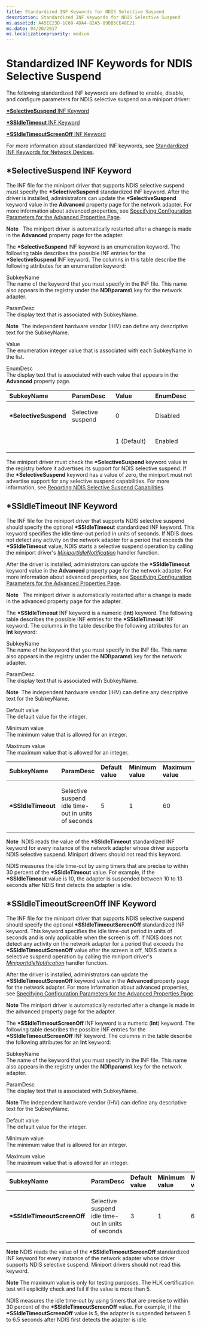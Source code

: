 ```yaml
---
title: Standardized INF Keywords for NDIS Selective Suspend
description: Standardized INF Keywords for NDIS Selective Suspend
ms.assetid: A45EE23D-1C60-4DA4-82A5-89DB5CE48E21
ms.date: 04/20/2017
ms.localizationpriority: medium
---
```


# Standardized INF Keywords for NDIS Selective Suspend


The following standardized INF keywords are defined to enable, disable, and configure parameters for NDIS selective suspend on a miniport driver:

[**\*SelectiveSuspend** INF Keyword](#selectivesuspend-inf-keyword)

[**\*SSIdleTimeout** INF Keyword](#ssidletimeout-inf-keyword)

[**\*SSIdleTimeoutScreenOff** INF Keyword](#ssidletimeoutscreenoff-inf-keyword)


For more information about standardized INF keywords, see [Standardized INF Keywords for Network Devices](standardized-inf-keywords-for-network-devices.md).

## \*SelectiveSuspend INF Keyword


The INF file for the miniport driver that supports NDIS selective suspend must specify the **\*SelectiveSuspend** standardized INF keyword. After the driver is installed, administrators can update the **\*SelectiveSuspend** keyword value in the **Advanced** property page for the network adapter. For more information about advanced properties, see [Specifying Configuration Parameters for the Advanced Properties Page](specifying-configuration-parameters-for-the-advanced-properties-page.md).

**Note**   The miniport driver is automatically restarted after a change is made in the **Advanced** property page for the adapter.

 

The **\*SelectiveSuspend** INF keyword is an enumeration keyword. The following table describes the possible INF entries for the **\*SelectiveSuspend** INF keyword. The columns in this table describe the following attributes for an enumeration keyword:

<a href="" id="subkeyname"></a>SubkeyName  
The name of the keyword that you must specify in the INF file. This name also appears in the registry under the **NDI\\params\\** key for the network adapter.

<a href="" id="paramdesc"></a>ParamDesc  
The display text that is associated with SubkeyName.

**Note**  The independent hardware vendor (IHV) can define any descriptive text for the SubkeyName.

 

<a href="" id="value"></a>Value  
The enumeration integer value that is associated with each SubkeyName in the list.

<a href="" id="enumdesc"></a>EnumDesc  
The display text that is associated with each value that appears in the **Advanced** property page.

<table>
<colgroup>
<col width="25%" />
<col width="25%" />
<col width="25%" />
<col width="25%" />
</colgroup>
<thead>
<tr class="header">
<th align="left">SubkeyName</th>
<th align="left">ParamDesc</th>
<th align="left">Value</th>
<th align="left">EnumDesc</th>
</tr>
</thead>
<tbody>
<tr class="odd">
<td align="left"><p><strong>*SelectiveSuspend</strong></p></td>
<td align="left"><p>Selective suspend</p></td>
<td align="left"><p>0</p></td>
<td align="left"><p>Disabled</p></td>
</tr>
<tr class="even">
<td align="left"></td>
<td align="left"></td>
<td align="left"><p>1 (Default)</p></td>
<td align="left"><p>Enabled</p></td>
</tr>
</tbody>
</table>

 

The miniport driver must check the **\*SelectiveSuspend** keyword value in the registry before it advertises its support for NDIS selective suspend. If the **\*SelectiveSuspend** keyword has a value of zero, the miniport must not advertise support for any selective suspend capabilities. For more information, see [Reporting NDIS Selective Suspend Capabilities](reporting-ndis-selective-suspend-capabilities.md).

## \*SSIdleTimeout INF Keyword


The INF file for the miniport driver that supports NDIS selective suspend should specify the optional **\*SSIdleTimeout** standardized INF keyword. This keyword specifies the idle time-out period in units of seconds. If NDIS does not detect any activity on the network adapter for a period that exceeds the **\*SSIdleTimeout** value, NDIS starts a selective suspend operation by calling the miniport driver's [*MiniportIdleNotification*](https://docs.microsoft.com/windows-hardware/drivers/ddi/ndis/nc-ndis-miniport_idle_notification) handler function.

After the driver is installed, administrators can update the **\*SSIdleTimeout** keyword value in the **Advanced** property page for the network adapter. For more information about advanced properties, see [Specifying Configuration Parameters for the Advanced Properties Page](specifying-configuration-parameters-for-the-advanced-properties-page.md).

**Note**   The miniport driver is automatically restarted after a change is made in the advanced property page for the adapter.

 

The **\*SSIdleTimeout** INF keyword is a numeric (**Int**) keyword. The following table describes the possible INF entries for the **\*SSIdleTimeout** INF keyword. The columns in the table describe the following attributes for an **Int** keyword:

<a href="" id="subkeyname"></a>SubkeyName  
The name of the keyword that you must specify in the INF file. This name also appears in the registry under the **NDI\\params\\** key for the network adapter.

<a href="" id="paramdesc"></a>ParamDesc  
The display text that is associated with SubkeyName.

**Note**  The independent hardware vendor (IHV) can define any descriptive text for the SubkeyName.

 

<a href="" id="default-value"></a>Default value  
The default value for the integer.

<a href="" id="minimum-value"></a>Minimum value  
The minimum value that is allowed for an integer.

<a href="" id="maximum-value"></a>Maximum value  
The maximum value that is allowed for an integer.

<table>
<colgroup>
<col width="20%" />
<col width="20%" />
<col width="20%" />
<col width="20%" />
<col width="20%" />
</colgroup>
<thead>
<tr class="header">
<th align="left">SubkeyName</th>
<th align="left">ParamDesc</th>
<th align="left">Default value</th>
<th align="left">Minimum value</th>
<th align="left">Maximum value</th>
</tr>
</thead>
<tbody>
<tr class="odd">
<td align="left"><p><strong>*SSIdleTimeout</strong></p></td>
<td align="left"><p>Selective suspend idle time-out in units of seconds</p></td>
<td align="left"><p>5</p></td>
<td align="left"><p>1</p></td>
<td align="left"><p>60</p></td>
</tr>
</tbody>
</table>

 

**Note**  NDIS reads the value of the **\*SSIdleTimeout** standardized INF keyword for every instance of the network adapter whose driver supports NDIS selective suspend. Miniport drivers should not read this keyword.

 

NDIS measures the idle time-out by using timers that are precise to within 30 percent of the **\*SSIdleTimeout** value. For example, if the **\*SSIdleTimeout** value is 10, the adapter is suspended between 10 to 13 seconds after NDIS first detects the adapter is idle.


## \*SSIdleTimeoutScreenOff INF Keyword


The INF file for the miniport driver that supports NDIS selective suspend should specify the optional **\*SSIdleTimeoutScreenOff** standardized INF keyword. This keyword specifies the idle time-out period in units of seconds and is only applicable when the screen is off. If NDIS does not detect any activity on the network adapter for a period that exceeds the **\*SSIdleTimeoutScreenOff** value after the screen is off, NDIS starts a selective suspend operation by calling the miniport driver's [*MiniportIdleNotification*](https://docs.microsoft.com/windows-hardware/drivers/ddi/ndis/nc-ndis-miniport_idle_notification) handler function.

After the driver is installed, administrators can update the **\*SSIdleTimeoutScreenOff** keyword value in the **Advanced** property page for the network adapter. For more information about advanced properties, see [Specifying Configuration Parameters for the Advanced Properties Page](specifying-configuration-parameters-for-the-advanced-properties-page.md).

**Note**   The miniport driver is automatically restarted after a change is made in the advanced property page for the adapter.

 

The **\*SSIdleTimeoutScreenOff** INF keyword is a numeric (**Int**) keyword. The following table describes the possible INF entries for the **\*SSIdleTimeoutScreenOff** INF keyword. The columns in the table describe the following attributes for an **Int** keyword:

<a href="" id="subkeyname"></a>SubkeyName  
The name of the keyword that you must specify in the INF file. This name also appears in the registry under the **NDI\\params\\** key for the network adapter.

<a href="" id="paramdesc"></a>ParamDesc  
The display text that is associated with SubkeyName.

**Note**  The independent hardware vendor (IHV) can define any descriptive text for the SubkeyName.

 

<a href="" id="default-value"></a>Default value  
The default value for the integer.

<a href="" id="minimum-value"></a>Minimum value  
The minimum value that is allowed for an integer.

<a href="" id="maximum-value"></a>Maximum value  
The maximum value that is allowed for an integer.

<table>
<colgroup>
<col width="20%" />
<col width="20%" />
<col width="20%" />
<col width="20%" />
<col width="20%" />
</colgroup>
<thead>
<tr class="header">
<th align="left">SubkeyName</th>
<th align="left">ParamDesc</th>
<th align="left">Default value</th>
<th align="left">Minimum value</th>
<th align="left">Maximum value</th>
</tr>
</thead>
<tbody>
<tr class="odd">
<td align="left"><p><strong>*SSIdleTimeoutScreenOff</strong></p></td>
<td align="left"><p>Selective suspend idle time-out in units of seconds</p></td>
<td align="left"><p>3</p></td>
<td align="left"><p>1</p></td>
<td align="left"><p>60</p></td>
</tr>
</tbody>
</table>

 

**Note**  NDIS reads the value of the **\*SSIdleTimeoutScreenOff** standardized INF keyword for every instance of the network adapter whose driver supports NDIS selective suspend. Miniport drivers should not read this keyword.

**Note**  The maximum value is only for testing purposes. The HLK certification test will explicitly check and fail if the value is more than 5.

 
NDIS measures the idle time-out by using timers that are precise to within 30 percent of the **\*SSIdleTimeoutScreenOff** value. For example, if the **\*SSIdleTimeoutScreenOff** value is 5, the adapter is suspended between 5 to 6.5 seconds after NDIS first detects the adapter is idle.


 





